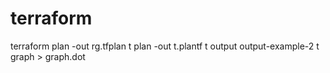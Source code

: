 # terraform

terraform plan -out rg.tfplan
t plan -out t.plantf
t output output-example-2
t graph  > graph.dot
